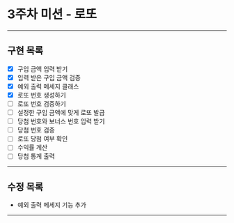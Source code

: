 # 3주차 미션 - 로또

---
## 구현 목록
- [x] 구입 금액 입력 받기
- [x] 입력 받은 구입 금액 검증
- [x] 예외 출력 메세지 클래스  
- [x] 로또 번호 생성하기
- [ ] 로또 번호 검증하기
- [ ] 설정한 구입 금액에 맞게 로또 발급 
- [ ] 당첨 번호와 보너스 번호 입력 받기
- [ ] 당첨 번호 검증
- [ ] 로또 당첨 여부 확인
- [ ] 수익률 계산 
- [ ] 당첨 통계 출력

---
## 수정 목록

- 예외 출력 메세지 기능 추가


---
